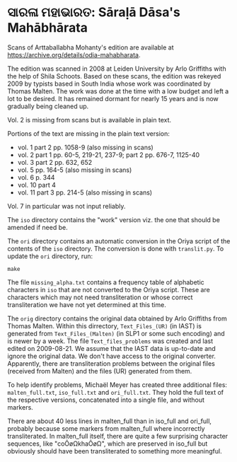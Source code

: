 # ସାରଳା ମହାଭାରତ: Sāraḷā Dāsa's Mahābhārata

Scans of Arttaballabha Mohanty's edition are available at https://archive.org/details/odia-mahabharata. 

The edition was scanned in 2008 at Leiden University by Arlo Griffiths with the help of Shila Schoots.
Based on these scans, the edition was rekeyed 2009 by typists based in South India whose work was coordinated by Thomas Malten. 
The work was done at the time with a low budget and left a lot to be desired. It has remained dormant for nearly 15 years and is now gradually being cleaned up.

Vol. 2 is missing from scans but is available in plain text.

Portions of the text are missing in the plain text version:

* vol. 1 part 2 pp. 1058-9 (also missing in scans)
* vol. 2 part 1 pp. 60-5, 219-21, 237-9; part 2 pp. 676-7, 1125-40
* vol. 3 part 2 pp. 632, 652
* vol. 5 pp. 164-5 (also missing in scans)
* vol. 6 p. 344
* vol. 10 part 4
* vol. 11 part 3 pp. 214-5 (also missing in scans)

Vol. 7 in particular was not input reliably.

The `iso` directory contains the "work" version viz. the one that should be amended if need be.

The `ori` directory contains an automatic conversion in the Oriya script of the contents of the `iso` directory. The conversion is done with `translit.py`. To update the `ori` directory, run:

	make

The file `missing_alpha.txt` contains a frequency table of alphabetic characters in `iso` that are not converted to the Oriya script. These are characters which may not need transliteration or whose correct transliteration we have not yet determined at this time.

The `orig` directory contains the original data obtained by Arlo Griffiths from Thomas Malten. Within this dirrectory, `Text_Files_(UR)` (in IAST) is generated from
`Text_Files_(Malten)` (in SLP1 or some such encoding) and is newer by a week. The file `Text_files_problems` was created and last edited on 2009-08-21. We assume that the IAST data is up-to-date and
ignore the original data. We don't have access to the original converter. Apparently, there are transliteration problems between the original files (received from Malten) and the files (UR) generated from them.

To help identify problems, Michaël Meyer has created three additional files: `malten_full.txt`, `iso_full.txt` and `ori_full.txt`. They hold the full text of the respective versions, concatenated into a single file, and without markers.

There are about 40 less lines in malten_full than in iso_full and ori_full, probably because some markers from malten_full where incorrectly transliterated. In malten_full itself, there are quite a few surprising character sequences, like "coÔøΩkhaÔøΩ", which are preserved in iso_full but obviously should have been transliterated to something more meaningful.
